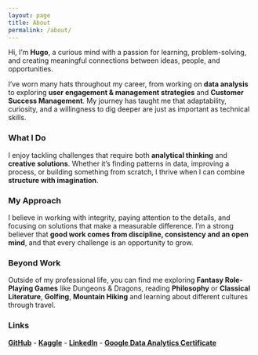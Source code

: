```yaml
---
layout: page
title: About
permalink: /about/
---
```


Hi, I’m **Hugo**, a curious mind with a passion for learning, problem-solving, and creating meaningful connections between ideas, people, and opportunities.  

I’ve worn many hats throughout my career, from working on **data analysis** to exploring **user engagement & management strategies** and **Customer Success Management**. My journey has taught me that adaptability, curiosity, and a willingness to dig deeper are just as important as technical skills.  

### What I Do  
I enjoy tackling challenges that require both **analytical thinking** and **creative solutions**. Whether it’s finding patterns in data, improving a process, or building something from scratch, I thrive when I can combine **structure with imagination**.  

### My Approach  
I believe in working with integrity, paying attention to the details, and focusing on solutions that make a measurable difference. I’m a strong believer that **good work comes from discipline, consistency and an open mind**, and that every challenge is an opportunity to grow.  

### Beyond Work  
Outside of my professional life, you can find me exploring **Fantasy Role-Playing Games** like Dungeons & Dragons, reading **Philosophy** or **Classical Literature**, **Golfing**, **Mountain Hiking** and learning about different cultures through travel.

### Links
**[GitHub](https://github.com/Uldur-hub)** - 
**[Kaggle](https://www.kaggle.com/hugoesco)** - 
**[LinkedIn](www.linkedin.com/in/uldur)** - 
**[Google Data Analytics Certificate](https://www.coursera.org/account/accomplishments/professional-cert/CHRTJNOU7I7G?utm_source=link&utm_medium=certificate&utm_content=cert_image&utm_campaign=sharing_cta&utm_product=prof)**
